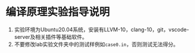 # 编译原理实验指导说明

1. 实验环境为Ubuntu20.04系统，安装有LLVM-10，clang-10，git，vscode-server及相关插件等基础软件。
2. 不要修改lab实验文件夹中的测试样例如`case0.in`，否则测试无法得分。
